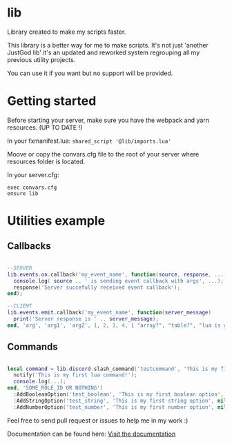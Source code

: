 # lib
Library created to make my scripts faster.

This library is a better way for me to make scripts.
It's not just 'another JustGod lib' it's an updated and reworked system regrouping all my previous utility projects.

You can use it if you want but no support will be provided.

# Getting started

Before starting your server, make sure you have the webpack and yarn resources. (UP TO DATE !)

In your fxmanifest.lua:
```shared_script '@lib/imports.lua'```

Moove or copy the convars.cfg file to the root of your server where resources folder is located.

In your server.cfg:
```
exec convars.cfg
ensure lib
```

# Utilities example

## Callbacks

``` lua

--SERVER
lib.events.on.callback('my_event_name', function(source, response, ...)
  console.log( source .. ' is sending event callback with args', ...);
  response('Server succefully received event callback');
end);

--CLIENT
lib.events.emit.callback('my_event_name', function(server_message)
  print('Server response is ' .. server_message);
end, 'arg', 'arg1', 'arg2', 1, 2, 3, 4, { "array?", "table?", "lua is good" });

```

## Commands

``` lua

local command = lib.discord.slash_command('testcommand', 'This is my first lua command!', function(notify, userId, ...)
  notify('This is my first lua command!');
  console.log(...);
end, 'SOME_ROLE_ID OR NOTHING')
  :AddBooleanOption('test_boolean', 'This is my first boolean option', true)
  :AddStringOption('test_string', 'This is my first string option', nil, true)
  :AddNumberOption('test_number', 'This is my first number option', nil, true);

```

Feel free to send pull request or issues to help me in my work :)


Documentation can be found here: [Visit the documentation](https://github.com/JustGodWork/lib/wiki)
